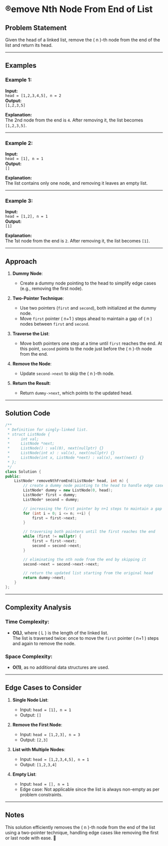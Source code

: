 # ®️emove Nth Node From End of List

## Problem Statement

Given the head of a linked list, remove the \( n \)-th node from the end of the list and return its head.

---

## Examples

### Example 1:
**Input:**  
`head = [1,2,3,4,5], n = 2`  
**Output:**  
`[1,2,3,5]`  

**Explanation:**  
The 2nd node from the end is `4`. After removing it, the list becomes `[1,2,3,5]`.

---

### Example 2:
**Input:**  
`head = [1], n = 1`  
**Output:**  
`[]`  

**Explanation:**  
The list contains only one node, and removing it leaves an empty list.

---

### Example 3:
**Input:**  
`head = [1,2], n = 1`  
**Output:**  
`[1]`  

**Explanation:**  
The 1st node from the end is `2`. After removing it, the list becomes `[1]`.

---

## Approach

1. **Dummy Node**:
   - Create a dummy node pointing to the head to simplify edge cases (e.g., removing the first node).

2. **Two-Pointer Technique**:
   - Use two pointers (`first` and `second`), both initialized at the dummy node.
   - Move `first` pointer \( n+1 \) steps ahead to maintain a gap of \( n \) nodes between `first` and `second`.

3. **Traverse the List**:
   - Move both pointers one step at a time until `first` reaches the end. At this point, `second` points to the node just before the \( n \)-th node from the end.

4. **Remove the Node**:
   - Update `second->next` to skip the \( n \)-th node.

5. **Return the Result**:
   - Return `dummy->next`, which points to the updated head.

---

## Solution Code

```cpp
/**
 * Definition for singly-linked list.
 * struct ListNode {
 *     int val;
 *     ListNode *next;
 *     ListNode() : val(0), next(nullptr) {}
 *     ListNode(int x) : val(x), next(nullptr) {}
 *     ListNode(int x, ListNode *next) : val(x), next(next) {}
 * };
 */
class Solution {
public:
    ListNode* removeNthFromEnd(ListNode* head, int n) {
        // create a dummy node pointing to the head to handle edge cases
        ListNode* dummy = new ListNode(0, head);
        ListNode* first = dummy;
        ListNode* second = dummy;

        // increasing the first pointer by n+1 steps to maintain a gap of n between first and second
        for (int i = 0; i <= n; ++i) {
            first = first->next;
        }

        // traversing both pointers until the first reaches the end
        while (first != nullptr) {
            first = first->next;
            second = second->next;
        }

        // eliminating the nth node from the end by skipping it
        second->next = second->next->next;

        // return the updated list starting from the original head
        return dummy->next;
    }
};
```

---

## Complexity Analysis

### Time Complexity:
- **O(L)**, where \( L \) is the length of the linked list.  
  The list is traversed twice: once to move the `first` pointer \( n+1 \) steps and again to remove the node.

### Space Complexity:
- **O(1)**, as no additional data structures are used.

---

## Edge Cases to Consider

1. **Single Node List**:
   - Input: `head = [1], n = 1`  
   - Output: `[]`  

2. **Remove the First Node**:
   - Input: `head = [1,2,3], n = 3`  
   - Output: `[2,3]`  

3. **List with Multiple Nodes**:
   - Input: `head = [1,2,3,4,5], n = 1`  
   - Output: `[1,2,3,4]`  

4. **Empty List**:
   - Input: `head = [], n = 1`  
   - Edge case: Not applicable since the list is always non-empty as per problem constraints.

---

## Notes

This solution efficiently removes the \( n \)-th node from the end of the list using a two-pointer technique, handling edge cases like removing the first or last node with ease. 🚀
